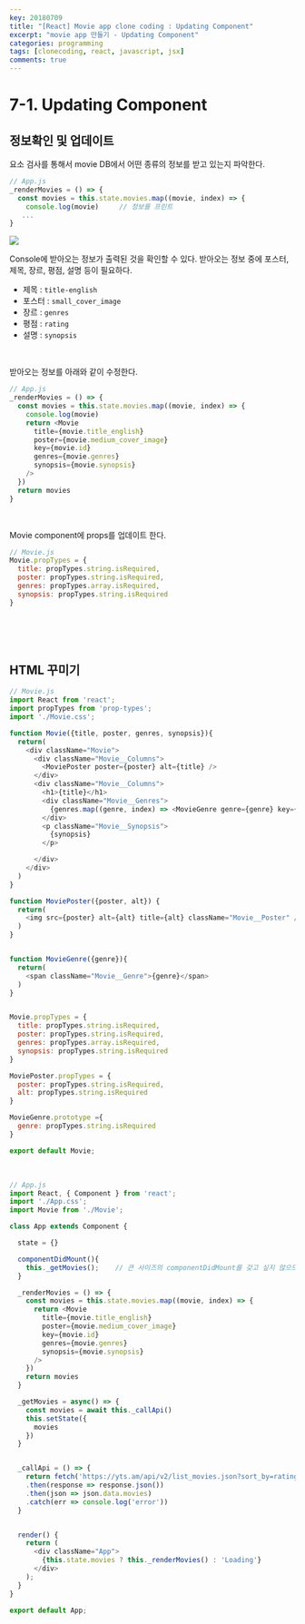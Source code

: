 ```yaml
---
key: 20180709
title: "[React] Movie app clone coding : Updating Component"
excerpt: "movie app 만들기 - Updating Component"
categories: programming
tags: [clonecoding, react, javascript, jsx]
comments: true
---
```




# 7-1. Updating Component

## 정보확인 및 업데이트

요소 검사를 통해서 movie DB에서 어떤 종류의 정보를 받고 있는지 파악한다.

```javascript
// App.js
_renderMovies = () => {
  const movies = this.state.movies.map((movie, index) => {
    console.log(movie)     // 정보를 프린트
   ...
}
```

<img src="https://gitlab.com/goudacheese/image/raw/master/frontend/javascript/react_movieapp/movie_console.png">

<br>

Console에 받아오는 정보가 출력된 것을 확인할 수 있다. 받아오는 정보 중에 포스터, 제목, 장르, 평점, 설명 등이 필요하다.

* 제목 :  `title-english`
* 포스터 : `small_cover_image`
* 장르 : `genres`
* 평점 : `rating`
* 설명 : `synopsis`

<br>

받아오는 정보를 아래와 같이 수정한다. 

```javascript
// App.js
_renderMovies = () => {
  const movies = this.state.movies.map((movie, index) => {
    console.log(movie)
    return <Movie 
      title={movie.title_english} 
      poster={movie.medium_cover_image} 
      key={movie.id} 
      genres={movie.genres}
      synopsis={movie.synopsis} 
    />
  })
  return movies
}
```

<br>

Movie component에 props를 업데이트 한다.

```javascript
// Movie.js
Movie.propTypes = {
  title: propTypes.string.isRequired,
  poster: propTypes.string.isRequired,
  genres: propTypes.array.isRequired,
  synopsis: propTypes.string.isRequired
}
```

<br>

<br>

<br>

## HTML 꾸미기

```javascript
// Movie.js
import React from 'react';
import propTypes from 'prop-types';
import './Movie.css';

function Movie({title, poster, genres, synopsis}){
  return(
    <div className="Movie">
      <div className="Movie__Columns">
        <MoviePoster poster={poster} alt={title} />  
      </div>
      <div className="Movie__Columns">
        <h1>{title}</h1>
        <div className="Movie__Genres">
          {genres.map((genre, index) => <MovieGenre genre={genre} key={index} />)}
        </div>
        <p className="Movie__Synopsis">
          {synopsis}
        </p>

      </div>
    </div>
  )
}

function MoviePoster({poster, alt}) {
  return(
    <img src={poster} alt={alt} title={alt} className="Movie__Poster" />
  )
}


function MovieGenre({genre}){
  return(
    <span className="Movie__Genre">{genre}</span>
  )
}


Movie.propTypes = {
  title: propTypes.string.isRequired,
  poster: propTypes.string.isRequired,
  genres: propTypes.array.isRequired,
  synopsis: propTypes.string.isRequired
}

MoviePoster.propTypes = {
  poster: propTypes.string.isRequired,
  alt: propTypes.string.isRequired
}

MovieGenre.prototype ={
  genre: propTypes.string.isRequired
}

export default Movie;
```

<br>

```javascript
// App.js
import React, { Component } from 'react';
import './App.css';
import Movie from './Movie';

class App extends Component {

  state = {}

  componentDidMount(){
    this._getMovies();    // 큰 사이즈의 componentDidMount를 갖고 싶지 않으므로
  }

  _renderMovies = () => {
    const movies = this.state.movies.map((movie, index) => {
      return <Movie 
        title={movie.title_english} 
        poster={movie.medium_cover_image} 
        key={movie.id} 
        genres={movie.genres}
        synopsis={movie.synopsis} 
      />
    })
    return movies
  }

  _getMovies = async() => {
    const movies = await this._callApi()
    this.setState({
      movies
    })
  }


  _callApi = () => {
    return fetch('https://yts.am/api/v2/list_movies.json?sort_by=rating')
    .then(response => response.json())
    .then(json => json.data.movies)
    .catch(err => console.log('error'))
  }


  render() {
    return (
      <div className="App">
        {this.state.movies ? this._renderMovies() : 'Loading'}
      </div>
    );
  }
}

export default App;
```